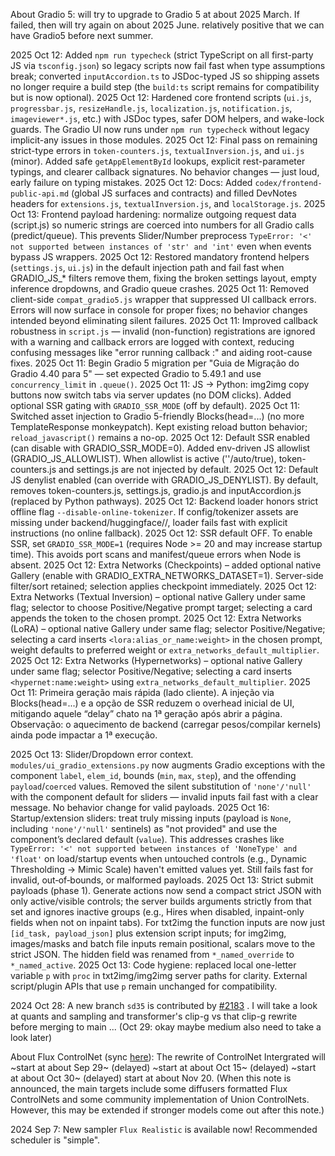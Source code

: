 About Gradio 5: will try to upgrade to Gradio 5 at about 2025 March. If failed, then will try again on about 2025 June. relatively positive that we can have Gradio5 before next summer.

2025 Oct 12: Added `npm run typecheck` (strict TypeScript on all first-party JS via `tsconfig.json`) so legacy scripts now fail fast when type assumptions break; converted `inputAccordion.ts` to JSDoc-typed JS so shipping assets no longer require a build step (the `build:ts` script remains for compatibility but is now optional).
2025 Oct 12: Hardened core frontend scripts (`ui.js`, `progressbar.js`, `resizeHandle.js`, `localization.js`, `notification.js`, `imageviewer*.js`, etc.) with JSDoc types, safer DOM helpers, and wake-lock guards. The Gradio UI now runs under `npm run typecheck` without legacy implicit-any issues in those modules.
2025 Oct 12: Final pass on remaining strict-type errors in `token-counters.js`, `textualInversion.js`, and `ui.js` (minor). Added safe `getAppElementById` lookups, explicit rest-parameter typings, and clearer callback signatures. No behavior changes — just loud, early failure on typing mistakes.
2025 Oct 12: Docs: Added `codex/frontend-public-api.md` (global JS surfaces and contracts) and filled DevNotes headers for `extensions.js`, `textualInversion.js`, and `localStorage.js`.
2025 Oct 13: Frontend payload hardening: normalize outgoing request data (script.js) so numeric strings are coerced into numbers for all Gradio calls (predict/queue). This prevents Slider/Number preprocess `TypeError: '<' not supported between instances of 'str' and 'int'` even when events bypass JS wrappers.
2025 Oct 12: Restored mandatory frontend helpers (`settings.js`, `ui.js`) in the default injection path and fail fast when GRADIO_JS_* filters remove them, fixing the broken settings layout, empty inference dropdowns, and Gradio queue crashes.
2025 Oct 11: Removed client-side `compat_gradio5.js` wrapper that suppressed UI callback errors. Errors will now surface in console for proper fixes; no behavior changes intended beyond eliminating silent failures.
2025 Oct 11: Improved callback robustness in `script.js` — invalid (non-function) registrations are ignored with a warning and callback errors are logged with context, reducing confusing messages like "error running callback :" and aiding root-cause fixes.
2025 Oct 11: Begin Gradio 5 migration per "Guia de Migração do Gradio 4.40 para 5" — set expected Gradio to 5.49.1 and use `concurrency_limit` in `.queue()`.
2025 Oct 11: JS → Python: img2img copy buttons now switch tabs via server updates (no DOM clicks). Added optional SSR gating with `GRADIO_SSR_MODE` (off by default).
2025 Oct 11: Switched asset injection to Gradio 5-friendly Blocks(head=...) (no more TemplateResponse monkeypatch). Kept existing reload button behavior; `reload_javascript()` remains a no-op.
2025 Oct 12: Default SSR enabled (can disable with GRADIO_SSR_MODE=0). Added env-driven JS allowlist (GRADIO_JS_ALLOWLIST). When allowlist is active (''/auto/true), token-counters.js and settings.js are not injected by default.
2025 Oct 12: Default JS denylist enabled (can override with GRADIO_JS_DENYLIST). By default, removes token-counters.js, settings.js, gradio.js and inputAccordion.js (replaced by Python pathways).
2025 Oct 12: Backend loader honors strict offline flag `--disable-online-tokenizer`. If config/tokenizer assets are missing under backend/huggingface/<repo>/, loader fails fast with explicit instructions (no online fallback).
2025 Oct 12: SSR default OFF. To enable SSR, set `GRADIO_SSR_MODE=1` (requires Node >= 20 and may increase startup time). This avoids port scans and manifest/queue errors when Node is absent.
2025 Oct 12: Extra Networks (Checkpoints) – added optional native Gallery (enable with GRADIO_EXTRA_NETWORKS_DATASET=1). Server-side filter/sort retained; selection applies checkpoint immediately.
2025 Oct 12: Extra Networks (Textual Inversion) – optional native Gallery under same flag; selector to choose Positive/Negative prompt target; selecting a card appends the token to the chosen prompt.
2025 Oct 12: Extra Networks (LoRA) – optional native Gallery under same flag; selector Positive/Negative; selecting a card inserts `<lora:alias_or_name:weight>` in the chosen prompt, weight defaults to preferred weight or `extra_networks_default_multiplier`.
2025 Oct 12: Extra Networks (Hypernetworks) – optional native Gallery under same flag; selector Positive/Negative; selecting a card inserts `<hypernet:name:weight>` using `extra_networks_default_multiplier`.
2025 Oct 11: Primeira geração mais rápida (lado cliente). A injeção via Blocks(head=...) e a opção de SSR reduzem o overhead inicial de UI, mitigando aquele “delay” chato na 1ª geração após abrir a página. Observação: o aquecimento de backend (carregar pesos/compilar kernels) ainda pode impactar a 1ª execução.

2025 Oct 13: Slider/Dropdown error context. `modules/ui_gradio_extensions.py` now augments Gradio exceptions with the component `label`, `elem_id`, bounds (`min`, `max`, `step`), and the offending `payload`/`coerced` values. Removed the silent substitution of `'none'/'null'` with the component default for sliders — invalid inputs fail fast with a clear message. No behavior change for valid payloads.
2025 Oct 16: Startup/extension sliders: treat truly missing inputs (payload is `None`, including `'none'/'null'` sentinels) as "not provided" and use the component’s declared default (`value`). This addresses crashes like `TypeError: '<' not supported between instances of 'NoneType' and 'float'` on load/startup events when untouched controls (e.g., Dynamic Thresholding → Mimic Scale) haven't emitted values yet. Still fails fast for invalid, out‑of‑bounds, or malformed payloads.
2025 Oct 13: Strict submit payloads (phase 1). Generate actions now send a compact strict JSON with only active/visible controls; the server builds arguments strictly from that set and ignores inactive groups (e.g., Hires when disabled, inpaint-only fields when not on inpaint tabs). For txt2img the function inputs are now just `[id_task, payload_json]` plus extension script inputs; for img2img, images/masks and batch file inputs remain positional, scalars move to the strict JSON. The hidden field was renamed from `*_named_override` to `*_named_active`.
2025 Oct 13: Code hygiene: replaced local one-letter variable `p` with `proc` in txt2img/img2img server paths for clarity. External script/plugin APIs that use `p` remain unchanged for compatibility.

2024 Oct 28: A new branch `sd35` is contributed by [#2183](https://github.com/lllyasviel/stable-diffusion-webui-forge/pull/2183) . I will take a look at quants and sampling and transformer's clip-g vs that clip-g rewrite before merging to main ... (Oct 29: okay maybe medium also need to take a look later)

About Flux ControlNet (sync [here](https://github.com/lllyasviel/stable-diffusion-webui-forge/discussions/932)): The rewrite of ControlNet Intergrated will ~start at about Sep 29~ (delayed) ~start at about Oct 15~  (delayed) ~start at about Oct 30~ (delayed) start at about Nov 20. (When this note is announced, the main targets include some diffusers formatted Flux ControlNets and some community implementation of Union ControlNets. However, this may be extended if stronger models come out after this note.)

2024 Sep 7: New sampler `Flux Realistic` is available now! Recommended scheduler is "simple".
